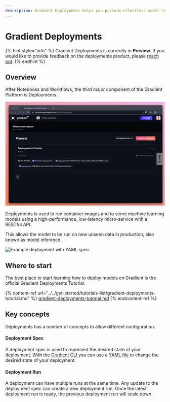 ```yaml
---
description: Gradient Deployments helps you perform effortless model serving.
---
```


# Gradient Deployments

{% hint style="info" %}
Gradient Deployments is currently in **Preview**. If you would like to provide feedback on the deployments product, please [reach out](https://support.paperspace.com/hc/en-us/requests/new).&#x20;
{% endhint %}

## Overview

After Notebooks and Workflows, the third major component of the Gradient Platform is Deployments.

![Creating a new deployment in the Gradient console.](<../../.gitbook/assets/create-new-deployment (1).gif>)

Deployments is used to run container images and to serve machine learning models using a high-performance, low-latency micro-service with a RESTful API.&#x20;

This allows the model to be run on new unseen data in production, also known as model inference.

![Example deployment with YAML spec.](<../../.gitbook/assets/screen-shot-2021-09-21-at-1.52.29-pm (1).png>)

## Where to start

The best place to start learning how to deploy models on Gradient is the official Gradient Deployments Tutorial:

{% content-ref url="../../get-started/tutorials-list/gradient-deployments-tutorial.md" %}
[gradient-deployments-tutorial.md](../../get-started/tutorials-list/gradient-deployments-tutorial.md)
{% endcontent-ref %}



## Key concepts

Deployments has a number of concepts to allow different configuration.

#### Deployment Spec

A deployment spec is used to represent the desired state of your deployment. With the [Gradient CLI](../../get-started/quick-start/install-the-cli.md) you can use a [YAML file ](../deployments-preview/deployment-spec.md)to change the desired state of your deployment.

#### Deployment Run

A deployment can have multiple runs at the same time. Any update to the deployment spec can create a new deployment run. Once the latest deployment run is ready, the previous deployment run will scale down.

